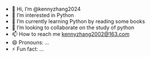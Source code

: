 - 👋 Hi, I’m @kennyzhang2024
- 👀 I’m interested in Python
- 🌱 I’m currently learning Python  by reading some books
- 💞️ I’m looking to collaborate on the study of python
- 📫 How to reach me kennyzhang2002@163.com
- 😄 Pronouns: ...
- ⚡ Fun fact: ...

<!---
kennyzhang2024/kennyzhang2024 is a ✨ special ✨ repository because its `README.md` (this file) appears on your GitHub profile.
You can click the Preview link to take a look at your changes.
--->
